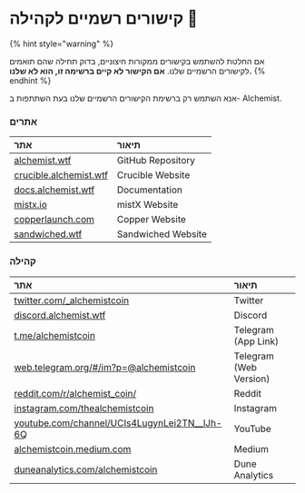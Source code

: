 # קישורים רשמיים לקהילה 🔗

{% hint style="warning" %}
  
 אם החלטת להשתמש בקישורים ממקורות חיצוניים, בדוק תחילה שהם תואמים לקישורים הרשמיים שלנו. **אם הקישור לא קיים ברשימה זו, הוא לא שלנו.**
{% endhint %}

אנא השתמש רק ברשימת הקישורים הרשמיים שלנו בעת השתתפות ב- Alchemist.

### אתרים

| אתר | תיאור |
| :--- | :--- |
| [alchemist.wtf](http://alchemist.wtf) | GitHub Repository |
| [crucible.alchemist.wtf](https://crucible.alchemist.wtf/) | Crucible Website |
| [docs.alchemist.wtf](https://docs.alchemist.wtf) | Documentation |
| [mistx.io](https://mistx.io/) | mistX Website |
| [copperlaunch.com](https://copperlaunch.com/) | Copper Website |
| [sandwiched.wtf](https://sandwiched.wtf/) | Sandwiched Website |

### קהילה

| אתר | תיאור |
| :--- | :--- |
| [twitter.com/\_alchemistcoin](https://twitter.com/_alchemistcoin) | Twitter |
| [discord.alchemist.wtf](http://discord.alchemist.wtf) | Discord |
| [t.me/alchemistcoin](https://t.me/alchemistcoin) | Telegram \(App Link\) |
| [web.telegram.org/\#/im?p=@alchemistcoin](https://web.telegram.org/#/im?p=@alchemistcoin) | Telegram \(Web Version\) |
| [reddit.com/r/alchemist\_coin/](https://www.reddit.com/r/alchemist_coin/) | Reddit |
| [instagram.com/thealchemistcoin](https://www.instagram.com/thealchemistcoin/) | Instagram |
| [youtube.com/channel/UCIs4LugynLei2TN\_\_lJh-6Q](https://www.youtube.com/channel/UCIs4LugynLei2TN__lJh-6Q) | YouTube |
| [alchemistcoin.medium.com](https://alchemistcoin.medium.com/) | Medium |
| [duneanalytics.com/alchemistcoin](https://duneanalytics.com/alchemistcoin) | Dune Analytics |




